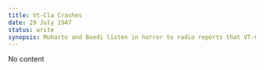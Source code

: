 ```yaml
---
title: Vt-Cla Crashes
date: 29 July 1947 
status: write
synopsis: Muharto and Boedi listen in horror to radio reports that VT-CLA, an Indian-registered Dakota that had made many blockade runs, had been shot down on approach to Maguwo. 
---
```

No content